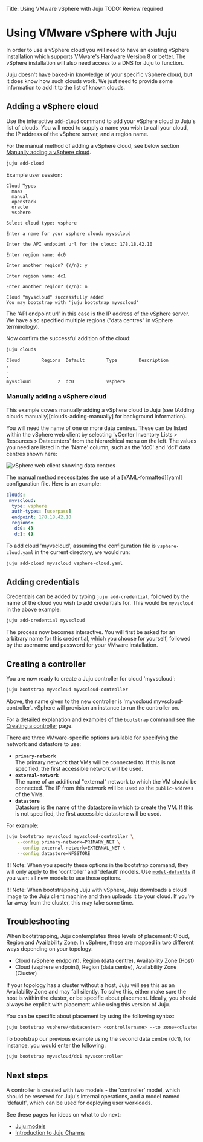 Title: Using VMware vSphere with Juju
TODO:  Review required

# Using VMware vSphere with Juju

In order to use a vSphere cloud you will need to have an existing vSphere
installation which supports VMware's Hardware Version 8 or better. The vSphere
installation will also need access to a DNS for Juju to function.

Juju doesn't have baked-in knowledge of your specific vSphere cloud, but it
does know how such clouds work. We just need to provide some information to add
it to the list of known clouds.

## Adding a vSphere cloud

Use the interactive `add-cloud` command to add your vSphere cloud to Juju's
list of clouds. You will need to supply a name you wish to call your cloud, the
IP address of the vSphere server, and a region name.

For the manual method of adding a vSphere cloud, see below section
[Manually adding a vSphere cloud][#manually-adding-a-vSphere-cloud].

```bash
juju add-cloud
```

Example user session:

```no-highlight
Cloud Types
  maas
  manual
  openstack
  oracle
  vsphere

Select cloud type: vsphere

Enter a name for your vsphere cloud: myvscloud

Enter the API endpoint url for the cloud: 178.18.42.10

Enter region name: dc0

Enter another region? (Y/n): y

Enter region name: dc1

Enter another region? (Y/n): n

Cloud "myvscloud" successfully added
You may bootstrap with 'juju bootstrap myvscloud'
```

The 'API endpoint url' in this case is the IP address of the vSphere server.
We have also specified multiple regions ("data centres" in vSphere
terminology).

Now confirm the successful addition of the cloud:

```bash
juju clouds
```

<!-- JUJUVERSION: 2.0.1-trusty-amd64 -->
<!-- JUJUCOMMAND: juju clouds -->
```no-highlight
Cloud        Regions  Default        Type        Description
.
.
.
myvscloud          2  dc0            vsphere
```

### Manually adding a vSphere cloud

This example covers manually adding a vSphere cloud to Juju (see
[Adding clouds manually][clouds-adding-manually] for background information).

You will need the name of one or more data centres. These can be listed within
the vSphere web client by selecting 'vCenter Inventory Lists > Resources >
Datacenters' from the hierarchical menu on the left. The values you need are
listed in the 'Name' column, such as the 'dc0' and 'dc1' data centres shown
here:

![vSphere web client showing data centres](./media/config-vsphere-datacenters.png)

The manual method necessitates the use of a [YAML-formatted][yaml]
configuration file. Here is an example:

```yaml
clouds:
 myvscloud:
  type: vsphere
  auth-types: [userpass]
  endpoint: 178.18.42.10
  regions:
   dc0: {}
   dc1: {}
```

To add cloud 'myvscloud', assuming the configuration file is
`vsphere-cloud.yaml` in the current directory, we would run:

```bash
juju add-cloud myvscloud vsphere-cloud.yaml
```

## Adding credentials

Credentials can be added by typing `juju add-credential`, followed by the name
of the cloud you wish to add credentials for. This would be `myvscloud` in the
above example:

```bash
juju add-credential myvscloud
```

The process now becomes interactive. You will first be asked for an arbitrary
name for this credential, which you choose for yourself, followed by the
username and password for your VMware installation.

## Creating a controller

You are now ready to create a Juju controller for cloud 'myvscloud':

```bash
juju bootstrap myvscloud myvscloud-controller
```

Above, the name given to the new controller is 'myvscloud
myvscloud-controller'. vSphere will provision an instance to run the
controller on.

For a detailed explanation and examples of the `bootstrap` command see the
[Creating a controller][controllers-creating] page.

There are three VMware-specific options available for specifying the network
and datastore to use:

 - **`primary-network`**  
   The primary network that VMs will be connected to. If this is not specified,
   the first accessible network will be used.
 - **`external-network`**  
   The name of an additional "external" network to which the VM should be
   connected. The IP from this network will be used as the `public-address` of
   the VMs.
 - **`datastore`**  
   Datastore is the name of the datastore in which to create the VM. If this is
   not specified, the first accessible datastore will be used.

For example:

```bash
juju bootstrap myvscloud myvscloud-controller \
	--config primary-network=PRIMARY_NET \
	--config external-network=EXTERNAL_NET \
	--config datastore=NFSSTORE
```

!!! Note:
    When you specify these options in the bootstrap command, they will only
    apply to the 'controller' and 'default' models. Use
    [`model-defaults`](./models-config.html) if you want all new models to use
    those options.

!!! Note:
    When bootstrapping Juju with vSphere, Juju downloads a cloud image to
    the Juju client machine and then uploads it to your cloud. If you're far
    away from the cluster, this may take some time.

## Troubleshooting

When bootstrapping, Juju contemplates three levels of placement: Cloud, Region and
Availability Zone. In vSphere, these are mapped in two different ways depending
on your topology:

- Cloud (vSphere endpoint), Region (data centre), Availability Zone (Host)
- Cloud (vsphere endpoint), Region (data centre), Availability Zone (Cluster)

If your topology has a cluster without a host, Juju will see this as an
Availability Zone and may fail silently. To solve this, either make sure the
host is within the cluster, or be specific about placement. Ideally, you should
always be explicit with placement while using this version of Juju.

You can be specific about placement by using the following syntax:

```bash
juju bootstrap vsphere/<datacenter> <controllername> --to zone=<cluster|host>
```
To bootstrap our previous example using the second data centre (dc1), for instance,
you would enter the following:

```bash
juju bootstrap myvscloud/dc1 myvscontroller
```

## Next steps

A controller is created with two models - the 'controller' model, which
should be reserved for Juju's internal operations, and a model named
'default', which can be used for deploying user workloads.

See these pages for ideas on what to do next:

 - [Juju models][models]
 - [Introduction to Juju Charms][charms]


<!-- LINKS -->

[#manually-adding-a-vSphere-cloud]: #manually-adding-a-vsphere-cloud
[rscontrolpanel]: https://mycloud.rackspace.com
[controllers-creating]: ./controllers-creating.md
[models]: ./models.md
[charms]: ./charms.md
